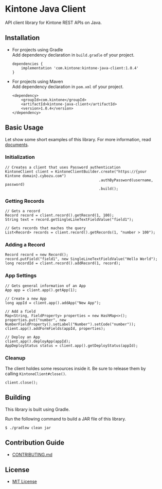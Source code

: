 # Kintone Java Client

API client library for Kintone REST APIs on Java.

## Installation

- For projects using Gradle  
    Add dependency declaration in `build.gradle` of your project.
    ```
    dependencies {
        implementation 'com.kintone:kintone-java-client:1.0.4'
    }
    ```
- For projects using Maven  
    Add dependency declaration in `pom.xml` of your project.
    ```
    <dependency>
        <groupId>com.kintone</groupId>
        <artifactId>kintone-java-client</artifactId>
        <version>1.0.4</version>
    </dependency>
  ```

## Basic Usage

Let show some short examples of this library.
For more information, read [documents](https://kintone.github.io/kintone-java-client/).

### Initialization

```
// Creates a client that uses Password authentication
KintoneClient client = KintoneClientBuilder.create("https://{your Kintone domain}.cybozu.com")
                                           .authByPassword(username, password)
                                           .build();
```

### Getting Records

```
// Gets a record
Record record = client.record().getRecord(1, 100);
String text = record.getSingleLineTextFieldValue("field1");

// Gets records that maches the query
List<Record> records = client.record().getRecords(1, "number > 100");
```

### Adding a Record

```
Record record = new Record();
record.putField("field1", new SingleLineTextFieldValue("Hello World");
long recordId = client.record().addRecord(1, record);
```

### App Settings

```
// Gets general information of an App
App app = client.app().getApp(1);

// Create a new App
long appId = client.app().addApp("New App");

// Add a field
Map<String, FieldProperty> properties = new HashMap<>();
properties.put("number", new NumberFieldProperty().setLabel("Number").setCode("number"));
client.app().addFormFields(appId, properties);

// Deploy an App
client.app().deployApp(appId);
AppDeployStatus status = client.app().getDeployStatus(appId);
```

### Cleanup

The client holdes some resources inside it.
Be sure to release them by calling `KintoneClient#close()`.

```
client.close();
```

## Building

This library is built using Gradle.

Run the following command to build a JAR file of this library.

```
$ ./gradlew clean jar
```

## Contribution Guide

- [CONTRIBUTING.md](CONTRIBUTING.md)

## License

- [MIT License](LICENSE)
